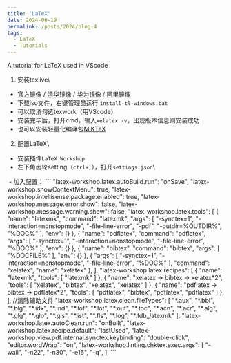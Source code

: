 ```yaml
---
title: 'LaTeX'
date: 2024-06-19
permalink: /posts/2024/blog-4
tags:
  - LaTeX
  - Tutorials
---
```


A tutorial for LaTeX used in VScode


1. 安装texlive\\
  - [官方镜像](https://tug.org/texlive/acquire-iso.html) /
  [清华镜像](https://mirrors.tuna.tsinghua.edu.cn/CTAN/systems/texlive/Images/) /
  [华为镜像](https://mirrors.huaweicloud.com/CTAN/systems/texlive/Images/) /
  [阿里镜像](https://mirrors.aliyun.com/CTAN/systems/texlive/Images/)
  - 下载iso文件，右键管理员运行 `install-tl-windows.bat`
  - 可以取消勾选texwork（用VScode）
  - 安装完毕后，打开cmd，输入`xelatex -v`，出现版本信息则安装成功
  - 也可以安装轻量化编译包[MiKTeX](https://blog.csdn.net/weixin_43356770/article/details/104035291)
2. 配置LaTeX\\
  - 安装插件`LaTeX Workshop`
  - 左下角齿轮setting（`ctrl+,`），打开`settings.json`\\
  <img src='/images/Post/latex-1.png' alt="">
  - 加入配置：
  ```
  "latex-workshop.latex.autoBuild.run": "onSave",
  "latex-workshop.showContextMenu": true,
  "latex-workshop.intellisense.package.enabled": true,
  "latex-workshop.message.error.show": false,
  "latex-workshop.message.warning.show": false,
  "latex-workshop.latex.tools": [
  {
      "name": "latexmk",
      "command": "latexmk",
      "args": [
      "-synctex=1",
      "-interaction=nonstopmode",
      "-file-line-error",
      "-pdf",
      "-outdir=%OUTDIR%",
      "%DOC%"
      ],
      "env": {}
  },
  {
      "name": "pdflatex",
      "command": "pdflatex",
      "args": [
      "-synctex=1",
      "-interaction=nonstopmode",
      "-file-line-error",
      "%DOC%"
      ],
      "env": {}
  },
  {
      "name": "bibtex",
      "command": "bibtex",
      "args": [
      "%DOCFILE%"
      ],
      "env": {}
  },
  {
      "args": [
          "-synctex=1",
          "-interaction=nonstopmode",
          "-file-line-error",
          "%DOC%"
      ],
      "command": "xelatex",
      "name": "xelatex"
  },
  ],
  "latex-workshop.latex.recipes": [
      {
          "name": "latexmk",
          "tools": [
          "latexmk"
          ]
      },
      {
          "name": "xelatex -> bibtex -> xelatex*2",
          "tools": [
              "xelatex",
              "bibtex",
              "xelatex",
              "xelatex"
          ]
      },
      {
          "name": "pdflatex -> bibtex -> pdflatex*2",
          "tools": [
          "pdflatex",
          "bibtex",
          "pdflatex",
          "pdflatex"
          ]
      },
  ],
  //清除辅助文件
  "latex-workshop.latex.clean.fileTypes": [
  "*.aux",
  "*.bbl",
  "*.blg",
  "*.idx",
  "*.ind",
  "*.lof",
  "*.lot",
  "*.out",
  "*.toc",
  "*.acn",
  "*.acr",
  "*.alg",
  "*.glg",
  "*.glo",
  "*.gls",
  "*.ist",
  "*.fls",
  "*.log",
  "*.fdb_latexmk"
  ],
  "latex-workshop.latex.autoClean.run": "onBuilt",
  "latex-workshop.latex.recipe.default": "lastUsed",
  "latex-workshop.view.pdf.internal.synctex.keybinding": "double-click",
  "editor.wordWrap": "on",
  "latex-workshop.linting.chktex.exec.args": [
  "-wall",
  "-n22",
  "-n30",
  "-e16",
  "-q",
  ],
  ```